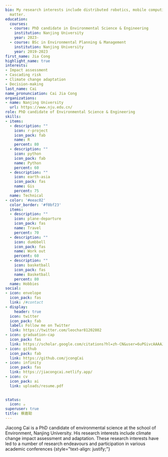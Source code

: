 ```yaml
---
bio: My research interests include distributed robotics, mobile computing and programmable
  matter.
education:
  courses:
  - course: PhD candidate in Environmental Science & Engineering
    institution: Nanjing University
    year: 2023-
  - course: BSc in Environmental Planning & Management
    institution: Nanjing University
    year: 2019-2023
first_name: Jia Cong
highlight_name: true
interests:
- Impact assessment
- Cascading risk
- Climate change adaptation
- Decision-making
last_name: Cai
name_pronunciation: Cai Jia Cong
organizations:
- name: Nanjing University
  url: https://www.nju.edu.cn/
role: PhD candidate of Environmental Science & Engineering
skills:
- items:
  - description: ""
    icon: r-project
    icon_pack: fab
    name: R
    percent: 80
  - description: ""
    icon: python
    icon_pack: fab
    name: Python
    percent: 60
  - description: ""
    icon: earth-asia
    icon_pack: fas
    name: Gis
    percent: 75
  name: Technical
- color: '#eeac02'
  color_border: '#f0bf23'
  items:
  - description: ""
    icon: plane-departure
    icon_pack: fas
    name: Travel
    percent: 70
  - description: ""
    icon: dumbbell
    icon_pack: fas
    name: Work out
    percent: 60
  - description: ""
    icon: basketball
    icon_pack: fas
    name: Basketball
    percent: 80
  name: Hobbies
social:
- icon: envelope
  icon_pack: fas
  link: /#contact
- display:
    header: true
  icon: twitter
  icon_pack: fab
  label: Follow me on Twitter
  link: https://twitter.com/leochar81202802
- icon: graduation-cap
  icon_pack: fas
  link: https://scholar.google.com/citations?hl=zh-CN&user=6uPGivcAAAAJ
- icon: github
  icon_pack: fab
  link: https://github.com/jcongCai
- icon: infinity
  icon_pack: fas
  link: https://jiacongcai.netlify.app/
- icon: cv
  icon_pack: ai
  link: uploads/resume.pdf

  
status:
  icon: ☕️
superuser: true
title: 蔡嘉聪
---
```


Jiacong Cai is a PhD candidate of environmental science at the school of Environment, Nanjing University. His research interests include climate change impact assessment and adaptation. These research interests have led to a number of research endeavours and participation in various academic conferences
{style="text-align: justify;"}
